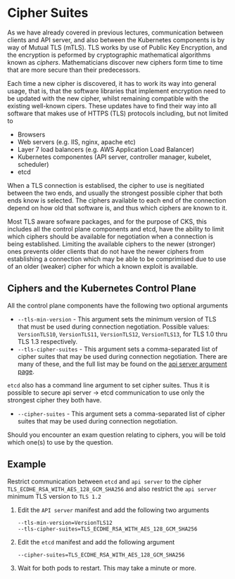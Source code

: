 # Cipher Suites

As we have already covered in previous lectures, communication between clients and API server, and also between the Kubernetes components is by way of Mutual TLS (mTLS). TLS works by use of Public Key Encryption, and the encryption is peformed by cryptographic mathematical algorithms known as _ciphers_. Mathematicians discover new ciphers form time to time that are more secure than their predecessors.

Each time a new cipher is discovered, it has to work its way into general usage, that is, that the software libraries that implement encryption need to be updated with the new cipher, whilst remaining compatible with the existing well-known cipers. These updates have to find their way into all software that makes use of HTTPS (TLS) protocols including, but not limited to

* Browsers
* Web servers (e.g. IIS, nginx, apache etc)
* Layer 7 load balancers (e.g. AWS Application Load Balancer)
* Kubernetes componentes (API server, controller manager, kubelet, scheduler)
* etcd

When a TLS connection is establised, the cipher to use is negitiated between the two ends, and usually the strongest possible cipher that both ends know is selected. The ciphers available to each end of the connection depend on how old that software is, and thus which ciphers are known to it.

Most TLS aware sofware packages, and for the purpose of CKS, this includes all the control plane components and etcd, have the ability to limit which ciphers should be available for negotiation when a connection is being established. Limiting the available ciphers to the newer (stronger) ones prevents older clients that do not have the newer ciphers from establishing a connection which may be able to be comprimised due to use of an older (weaker) cipher for which a known exploit is available.

## Ciphers and the Kubernetes Control Plane

All the control plane components have the following two optional arguments

* `--tls-min-version` - This argument sets the minimum version of TLS that must be used during connection negotiation.  Possible values: `VersionTLS10`, `VersionTLS11`, `VersionTLS12`, `VersionTLS13`, for TLS 1.0 thru TLS 1.3 respectively.
* `--tls-cipher-suites` - This argument sets a comma-separated list of cipher suites that may be used during connection negotiation. There are many of these, and the full list may be found on the [api server argument page](https://kubernetes.io/docs/reference/command-line-tools-reference/kube-apiserver/).

`etcd` also has a command line argument to set cipher suites. Thus it is possible to secure api server &rarr; etcd communication to use only the strongest cipher they both have.

* `--cipher-suites` - This argument sets a comma-separated list of cipher suites that may be used during connection negotiation.

Should you encounter an exam question relating to ciphers, you will be told which one(s) to use by the question.

## Example

Restrict communication between `etcd` and `api server` to the cipher `TLS_ECDHE_RSA_WITH_AES_128_GCM_SHA256` and also restrict the `api server` minimum TLS version to `TLS 1.2`

1. Edit the `API server` manifest and add the following two arguments

    ```
    --tls-min-version=VersionTLS12
    --tls-cipher-suites=TLS_ECDHE_RSA_WITH_AES_128_GCM_SHA256
    ```

1. Edit the `etcd` manifest and add the following argument

    ```
    --cipher-suites=TLS_ECDHE_RSA_WITH_AES_128_GCM_SHA256
    ```

1. Wait for both pods to restart. This may take a minute or more.
